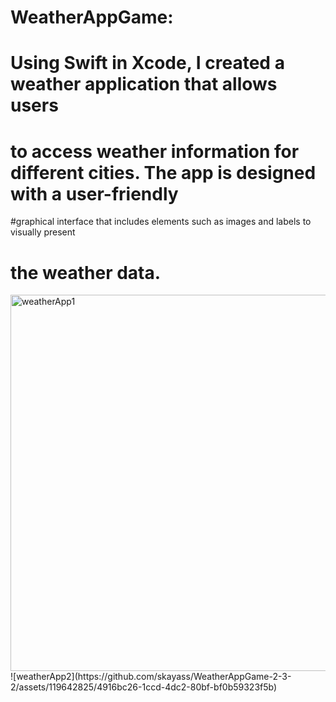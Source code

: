# WeatherAppGame:
# Using Swift in Xcode, I created a weather application that allows users 
# to access weather information for different cities. The app is designed with a user-friendly
#graphical interface that includes elements such as images and labels to visually present 
# the weather data.

<img width="602" alt="weatherApp1" src="https://github.com/skayass/WeatherAppGame-2-3-2/assets/119642825/17c497ca-8e0a-4dbb-93b8-bba13d88d2cc">
![weatherApp2](https://github.com/skayass/WeatherAppGame-2-3-2/assets/119642825/4916bc26-1ccd-4dc2-80bf-bf0b59323f5b)
